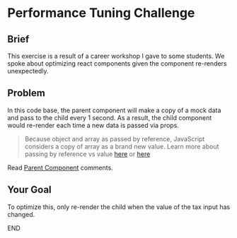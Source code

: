 # Performance Tuning Challenge

## Brief

This exercise is a result of a career workshop I gave to some students. We spoke about optimizing react components given the component re-renders unexpectedly.

## Problem

In this code base, the parent component will make a copy of a mock data and pass to the child every 1 second. As a result, the child component would re-render each time a new data is passed via props. 

> Because object and array as passed by reference, JavaScript considers a copy of array as a brand new value. 
> Learn more about passing by reference vs value [here](https://github.com/edisonzsq/sctp-se-m2-week2-coaching) or [here](https://www.geeksforgeeks.org/pass-by-value-and-pass-by-reference-in-javascript/)

Read [Parent Component](./src/components/Parent.js) comments.

## Your Goal

To optimize this, only re-render the child when the value of the tax input has changed.

END